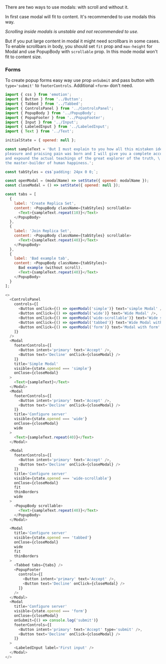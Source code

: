 There are two ways to use modals: with scroll and without it.

In first case modal will fit to content. It's recommended to use modals this way.

*Scrolling inside modals is unstable and not recommended to use.*

But if you put large content in modal it might need scrollbars in some cases.
To enable scrollbars in body, you should set `fit` prop and `max-height` for Modal and use PopupBody with `scrollable` prop. In this mode modal won't fit to content size.

### Forms

To create popup forms easy way use prop `onSubmit` and pass button with `type='submit'` to `footerControls`.
Additional `<form>` don't need.

```js
import { css } from 'emotion';
import { Button } from '../Button';
import { Tabbed } from '../Tabbed';
import { ControlsPanel } from '../ControlsPanel';
import { PopupBody } from '../PopupBody';
import { PopupFooter } from '../PopupFooter';
import { Input } from '../Input';
import { LabeledInput } from '../LabeledInput';
import { Text } from '../Text';

initialState = { opened: null };

const sampleText = 'But I must explain to you how all this mistaken idea of denouncing \
pleasure and praising pain was born and I will give you a complete account of the system, \
and expound the actual teachings of the great explorer of the truth, \
the master-builder of human happiness.';

const tabStyles = css`padding: 24px 0 0;`;

const openModal = (modalName) => setState({ opened: modalName });
const closeModal = () => setState({ opened: null });

const tabs = [
  {
    label: 'Create Replica Set',
    content: <PopupBody className={tabStyles} scrollable>
      <Text>{sampleText.repeat(10)}</Text>
    </PopupBody>
  },
  {
    label: 'Join Replica Set',
    content: <PopupBody className={tabStyles} scrollable>
      <Text>{sampleText.repeat(40)}</Text>
    </PopupBody>
  },
  {
    label: 'Bad example tab',
    content: <PopupBody className={tabStyles}>
      Bad example (without scroll).
      <Text>{sampleText.repeat(40)}</Text>
    </PopupBody>
  }
];

<>
  <ControlsPanel
    controls={[
      <Button onClick={() => openModal('simple')} text='simple Modal' />,
      <Button onClick={() => openModal('wide')} text='Wide Modal' />,
      <Button onClick={() => openModal('wide-scrollable')} text='Wide scrollable Modal' />,
      <Button onClick={() => openModal('tabbed')} text='Wide Modal with scrollable body' />,
      <Button onClick={() => openModal('form')} text='Modal with form' />
    ]}
  />
  <Modal
    footerControls={[
      <Button intent='primary' text='Accept' />,
      <Button text='Decline' onClick={closeModal} />
    ]}
    title='Simple Modal'
    visible={state.opened === 'simple'}
    onClose={closeModal}
  >
    <Text>{sampleText}</Text>
  </Modal>
  <Modal
    footerControls={[
      <Button intent='primary' text='Accept' />,
      <Button text='Decline' onClick={closeModal} />
    ]}
    title='Configure server'
    visible={state.opened === 'wide'}
    onClose={closeModal}
    wide
  >
    <Text>{sampleText.repeat(40)}</Text>
  </Modal>

  <Modal
    footerControls={[
      <Button intent='primary' text='Accept' />,
      <Button text='Decline' onClick={closeModal} />
    ]}
    title='Configure server'
    visible={state.opened === 'wide-scrollable'}
    onClose={closeModal}
    fit
    thinBorders
    wide
  >
    <PopupBody scrollable>
      <Text>{sampleText.repeat(40)}</Text>
    </PopupBody>
  </Modal>

  <Modal
    title='Configure server'
    visible={state.opened === 'tabbed'}
    onClose={closeModal}
    wide
    fit
    thinBorders
  >
    <Tabbed tabs={tabs} />
    <PopupFooter
      controls={[
        <Button intent='primary' text='Accept' />,
        <Button text='Decline' onClick={closeModal} />
      ]}
    />
  </Modal>
  <Modal
    title='Configure server'
    visible={state.opened === 'form'}
    onClose={closeModal}
    onSubmit={() => console.log('submit')}
    footerControls={[
      <Button intent='primary' text='Accept' type='submit' />,
      <Button text='Decline' onClick={closeModal} />
    ]}
  >
    <LabeledInput label='First input' />
  </Modal>
</>
```
